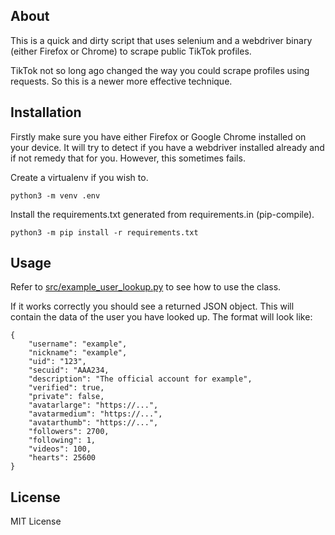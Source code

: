 About
---
This is a quick and dirty script that uses selenium and a webdriver binary (either Firefox or Chrome) to scrape public TikTok profiles.

TikTok not so long ago changed the way you could scrape profiles using requests. So this is a newer more effective technique.

Installation
---
Firstly make sure you have either Firefox or Google Chrome installed on your device. It will try to detect if you have a webdriver installed already and if not remedy that for you. However, this sometimes fails.

Create a virtualenv if you wish to.
```
python3 -m venv .env
```

Install the requirements.txt generated from requirements.in (pip-compile).
```
python3 -m pip install -r requirements.txt
```

Usage
---
Refer to [src/example_user_lookup.py](src/example_user_lookup.py) to see how to use the class.

If it works correctly you should see a returned JSON object. This will contain the data of the user you have looked up. The format will look like:

```
{
    "username": "example", 
    "nickname": "example", 
    "uid": "123", 
    "secuid": "AAA234, 
    "description": "The official account for example", 
    "verified": true, 
    "private": false, 
    "avatarlarge": "https://...", 
    "avatarmedium": "https://...", 
    "avatarthumb": "https://...", 
    "followers": 2700, 
    "following": 1, 
    "videos": 100, 
    "hearts": 25600
}
```

License
---
MIT License

